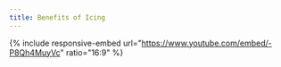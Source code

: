 ```yaml
---
title: Benefits of Icing
---
```


{% include responsive-embed url="https://www.youtube.com/embed/-P8Qh4MuyVc" ratio="16:9" %}
